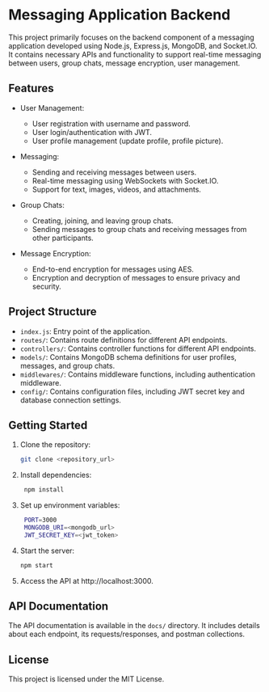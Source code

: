 # Messaging Application Backend

This project primarily focuses on the backend component of a messaging application developed using Node.js, Express.js, MongoDB, and Socket.IO. It contains necessary APIs and functionality to support real-time messaging between users, group chats, message encryption, user management.

## Features

- User Management:
  - User registration with username and password.
  - User login/authentication with JWT.
  - User profile management (update profile, profile picture).

- Messaging:
  - Sending and receiving messages between users.
  - Real-time messaging using WebSockets with Socket.IO.
  - Support for text, images, videos, and attachments.

- Group Chats:
  - Creating, joining, and leaving group chats.
  - Sending messages to group chats and receiving messages from other participants.

- Message Encryption:
  - End-to-end encryption for messages using AES.
  - Encryption and decryption of messages to ensure privacy and security.

## Project Structure

- `index.js`: Entry point of the application.
- `routes/`: Contains route definitions for different API endpoints.
- `controllers/`: Contains controller functions for different API endpoints.
- `models/`: Contains MongoDB schema definitions for user profiles, messages, and group chats.
- `middlewares/`: Contains middleware functions, including authentication middleware.
- `config/`: Contains configuration files, including JWT secret key and database connection settings.

## Getting Started

1. Clone the repository:

   ```bash
   git clone <repository_url>
2. Install dependencies:
   ```bash
    npm install
3. Set up environment variables:
   ```bash
    PORT=3000
    MONGODB_URI=<mongodb_url>
    JWT_SECRET_KEY=<jwt_token>
4. Start the server:
    ```bash
    npm start
5. Access the API at http://localhost:3000.

## API Documentation
The API documentation is available in the `docs/` directory. It includes details about each endpoint, its requests/responses, and postman collections.

## License
This project is licensed under the MIT License.
